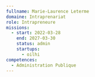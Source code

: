 ```yaml
---
fullname: Marie-Laurence Leterme
domaine: Intraprenariat
role: Intrapreneure
missions:
  - start: 2022-03-28
    end: 2027-03-30
    status: admin
    startups:
      - oilhi
competences:
  - Administration Publique
---
```

